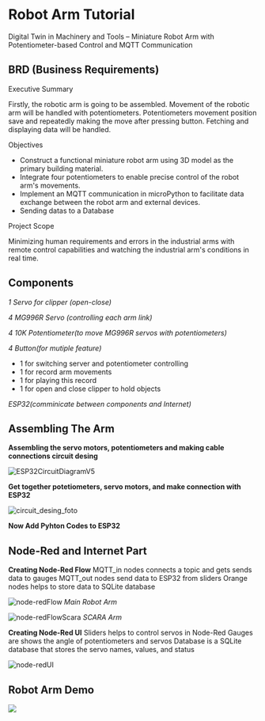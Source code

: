 # Robot Arm Tutorial

Digital Twin in Machinery and Tools – Miniature Robot Arm with Potentiometer-based Control and MQTT Communication

## BRD (Business Requirements)

Executive Summary

Firstly, the robotic arm is going to be assembled. Movement of the robotic arm will be handled with
potentiometers. Potentiometers movement position save and repeatedly making the move after pressing button.
Fetching and displaying data will be handled.

Objectives

- Construct a functional miniature robot arm using 3D model as the primary building material.
- Integrate four potentiometers to enable precise control of the robot arm's movements.
- Implement an MQTT communication in microPython to facilitate data exchange between the
robot arm and external devices.
- Sending datas to a Database

Project Scope

Minimizing human requirements and errors in the industrial arms with remote control capabilities and
watching the industrial arm's conditions in real time.

## Components

*1 Servo for clipper (open-close)*

*4 MG996R Servo (controlling each arm link)*

*4 10K Potentiometer(to move MG996R servos with potentiometers)*

*4 Button(for mutiple feature)*
- 1 for switching server and potentiometer controlling
- 1 for record arm movements
- 1 for playing this record
- 1 for open and close clipper to hold objects

*ESP32(comminicate between components and Internet)*

## Assembling The Arm
**Assembling the servo motors, potentiometers and making cable connections circuit desing**

![ESP32CircuitDiagramV5](https://github.com/berkayguzel06/Robot-Arm/assets/98205992/23ebbd96-525e-4696-9a99-da37cd3d2bbf)

**Get together potetiometers, servo motors, and make connection with ESP32**

![circuit_desing_foto](https://github.com/berkayguzel06/Robot-Arm/assets/98205992/4d416748-c8c8-4df1-9d07-d59ac4d5a975)

**Now Add Pyhton Codes to ESP32**

## Node-Red and Internet Part

**Creating Node-Red Flow**
MQTT_in nodes connects a topic and gets sends data to gauges
MQTT_out nodes send data to ESP32  from sliders
Orange nodes helps to store data to SQLite database

![node-redFlow](https://github.com/berkayguzel06/Robot-Arm/assets/98205992/aac00e82-0267-46b0-9602-24e12cf8e93d)
*Main Robot Arm*

![node-redFlowScara](https://github.com/berkayguzel06/Robot-Arm/assets/98205992/76052f0e-2ddb-4db0-8cb8-28b0da98633b)
*SCARA Arm*

**Creating Node-Red UI**
Sliders helps to control servos in Node-Red
Gauges are shows the angle of potentiometers and servos
Database is a SQLite database that stores the servo names, values, and status

![node-redUI](https://github.com/berkayguzel06/Robot-Arm/assets/98205992/a1f10409-3f53-42a6-8686-6eeeba0e6468)

## Robot Arm Demo
![](https://drive.google.com/file/d/1fgrEn9rv6O4Lq0qHN0ewIDoMhQujrdZO/view?usp=sharing)
